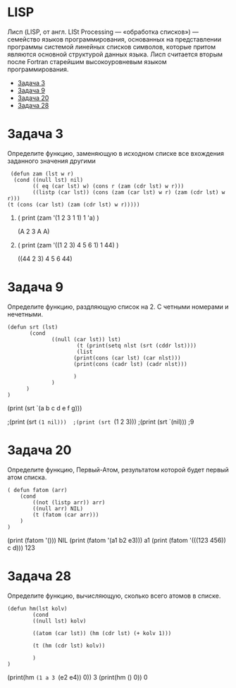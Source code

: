 # LISP

Лисп (LISP, от англ. LISt Processing — «обработка списков») — семейство языков программирования, основанных на представлении программы системой линейных списков символов, которые притом являются основной структурой данных языка. Лисп считается вторым после Fortran старейшим высокоуровневым языком программирования.


- [Задача 3](#Задача-3)
- [Задача 9](#Задача-9)
- [Задача 20](#Задача-20)
- [Задача 28](#Задача-28)

# Задача 3

Определите функцию, заменяющую в исходном списке все вхождения заданного значения другими
``` LISP
 (defun zam (lst w r)
  (cond ((null lst) nil)
        (( eq (car lst) w) (cons r (zam (cdr lst) w r)))
        ((listp (car lst)) (cons (zam (car lst) w r) (zam (cdr lst) w r)))
(t (cons (car lst) (zam (cdr lst) w r))))) 
```

1) ( print (zam '(1 2 3 1 1) 1 'a) )

    (A 2 3 A A) 
2)  ( print (zam  '((1 2 3) 4 5 6 1) 1 44) )

    ((44 2 3) 4 5 6 44)

    
# Задача 9

Определите функцию, раздляющую список на 2.
С четными номерами и нечетными.

``` LISP
(defun srt (lst) 
       (cond 
              ((null (car lst)) lst) 
                      (t (print(setq nlst (srt (cddr lst)))) 
                      (list 
                     (print(cons (car lst) (car nlst))) 
                     (print(cons (cadr lst) (cadr nlst))) 

                     ) 
              ) 
      ) 
) 
```

(print (srt `(a b c d e f g))) 

;(print (srt `(1 nil))) 
;(print (srt `(1 2 3))) 
;(print (srt `(nil))) 
;9
    
# Задача 20

Определите функцию, Первый-Атом, результатом которой будет первый атом списка.
``` LISP
( defun fatom (arr)
    (cond
        ((not (listp arr)) arr)
        ((null arr) NIL)
        (t (fatom (car arr)))
    )
)
```
(print (fatom '())) 
NIL
(print (fatom '(a1 b2 e3))) 
a1
(print (fatom '(((123 456)) c d))) 
123

    
# Задача 28

Определите функцию, вычисляющую, сколько всего атомов в списке.

``` LISP
(defun hm(lst kolv) 
        (cond 
        ((null lst) kolv) 

        ((atom (car lst)) (hm (cdr lst) (+ kolv 1))) 

        (t (hm (cdr lst) kolv)) 

        ) 
) 
```
(print(hm `(1 a 3 `(e2 e4)) 0)) 
3
(print(hm () 0)) 
0
